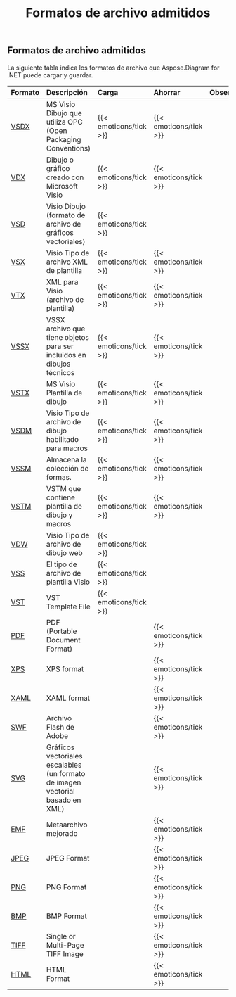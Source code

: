 ﻿---
title: Formatos de archivo admitidos
description: Aspose Diagram for .NET supports VSD, VSS, VDW, VST, VDX,VSX,VTX,VSDX, VSSX, VSTX, VSDM, VSTM, and VSSM.
type: docs
weight: 10
url: /es/net/supported-file-formats/
---
## **Formatos de archivo admitidos**
La siguiente tabla indica los formatos de archivo que Aspose.Diagram for .NET puede cargar y guardar.

|**Formato**|**Descripción**|**Carga**|**Ahorrar**|**Observaciones**|
|:- |:- |:- |:- |:- |
|[VSDX](https://docs.fileformat.com/visio/vsdx/)|MS Visio Dibujo que utiliza OPC (Open Packaging Conventions)|{{< emoticons/tick >}}|{{< emoticons/tick >}}||
|[VDX](https://docs.fileformat.com/visio/vdx/)  |Dibujo o gráfico creado con Microsoft Visio|{{< emoticons/tick >}}|{{< emoticons/tick >}}||
|[VSD](https://docs.fileformat.com/visio/vsd/)|Visio Dibujo (formato de archivo de gráficos vectoriales)|{{< emoticons/tick >}}|||
|[VSX](https://docs.fileformat.com/visio/vsx/)|Visio Tipo de archivo XML de plantilla|{{< emoticons/tick >}}|{{< emoticons/tick >}}||
|[VTX](https://docs.fileformat.com/visio/vtx/) |XML para Visio (archivo de plantilla)|{{< emoticons/tick >}}|{{< emoticons/tick >}}||
|[VSSX](https://docs.fileformat.com/visio/vssx/)|VSSX archivo que tiene objetos para ser incluidos en dibujos técnicos|{{< emoticons/tick >}}|{{< emoticons/tick >}}||
|[VSTX](https://docs.fileformat.com/visio/vstx/)|MS Visio Plantilla de dibujo|{{< emoticons/tick >}}|{{< emoticons/tick >}}||
|[VSDM](https://docs.fileformat.com/visio/vsdm/)|Visio Tipo de archivo de dibujo habilitado para macros|{{< emoticons/tick >}}|{{< emoticons/tick >}}||
|[VSSM](https://docs.fileformat.com/visio/vssm/) |Almacena la colección de formas.|{{< emoticons/tick >}}|{{< emoticons/tick >}}||
|[VSTM](https://docs.fileformat.com/visio/vstm/) |VSTM que contiene plantilla de dibujo y macros|{{< emoticons/tick >}}|{{< emoticons/tick >}}||
|[VDW](https://docs.fileformat.com/visio/vdw/)|Visio Tipo de archivo de dibujo web|{{< emoticons/tick >}}|||
|[VSS](https://docs.fileformat.com/visio/vss/)|El tipo de archivo de plantilla Visio|{{< emoticons/tick >}}|||
|[VST](https://docs.fileformat.com/visio/vst/)|VST Template File|{{< emoticons/tick >}}|||
|[PDF](https://docs.fileformat.com/pdf/)|PDF (Portable Document Format)||{{< emoticons/tick >}}||
|[XPS](https://docs.fileformat.com/page-description-language/xps/)|XPS format||{{< emoticons/tick >}}||
|[XAML](https://docs.fileformat.com/web/xaml/)|XAML format||{{< emoticons/tick >}}||
|[SWF](https://docs.fileformat.com/page-description-language/swf/)|Archivo Flash de Adobe||{{< emoticons/tick >}}||
|[SVG](https://docs.fileformat.com/specification/page-description-language/svg/)|Gráficos vectoriales escalables (un formato de imagen vectorial basado en XML)||{{< emoticons/tick >}}||
|[EMF](https://docs.fileformat.com/image/emf/)|Metaarchivo mejorado||{{< emoticons/tick >}}||
|[JPEG](https://docs.fileformat.com/image/jpeg/)|JPEG Format||{{< emoticons/tick >}}||
|[PNG](https://docs.fileformat.com/image/png/)|PNG Format||{{< emoticons/tick >}}||
|[BMP](https://docs.fileformat.com/image/bmp/)|BMP Format||{{< emoticons/tick >}}||
|[TIFF](https://docs.fileformat.com/image/tiff/)|Single or Multi-Page TIFF Image||{{< emoticons/tick >}}||
|[HTML](https://docs.fileformat.com/web/html/)|HTML Format||{{< emoticons/tick >}}||

